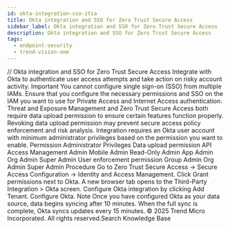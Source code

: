 ```yaml
---
id: okta-integration-sso-ztsa
title: Okta integration and SSO for Zero Trust Secure Access
sidebar_label: Okta integration and SSO for Zero Trust Secure Access
description: Okta integration and SSO for Zero Trust Secure Access
tags:
  - endpoint-security
  - trend-vision-one
---
```


/*<![CDATA[*/ $('#title').html($('meta[name=map-description]').attr('content')); /*]]>*/ Okta integration and SSO for Zero Trust Secure Access Integrate with Okta to authenticate user access attempts and take action on risky account activity. Important You cannot configure single sign-on (SSO) from multiple IAMs. Ensure that you configure the necessary permissions and SSO on the IAM you want to use for Private Access and Internet Access authentication. Threat and Exposure Management and Zero Trust Secure Access both require data upload permission to ensure certain features function properly. Revoking data upload permission may prevent secure access policy enforcement and risk analysis. Integration requires an Okta user account with minimum administrator privileges based on the permission you want to enable. Permission Administrator Privileges Data upload permission API Access Management Admin Mobile Admin Read-Only Admin App Admin Org Admin Super Admin User enforcement permission Group Admin Org Admin Super Admin Procedure Go to Zero Trust Secure Access → Secure Access Configuration → Identity and Access Management. Click Grant permissions next to Okta. A new browser tab opens to the Third-Party Integration > Okta screen. Configure Okta integration by clicking Add Tenant. Configure Okta. Note Once you have configured Okta as your data source, data begins syncing after 10 minutes. When the full sync is complete, Okta syncs updates every 15 minutes. © 2025 Trend Micro Incorporated. All rights reserved.Search Knowledge Base